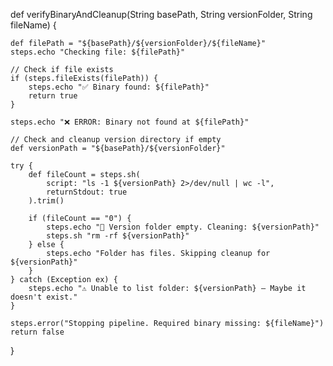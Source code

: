 def verifyBinaryAndCleanup(String basePath, String versionFolder, String fileName) {

    def filePath = "${basePath}/${versionFolder}/${fileName}"
    steps.echo "Checking file: ${filePath}"

    // Check if file exists
    if (steps.fileExists(filePath)) {
        steps.echo "✅ Binary found: ${filePath}"
        return true
    }

    steps.echo "❌ ERROR: Binary not found at ${filePath}"

    // Check and cleanup version directory if empty
    def versionPath = "${basePath}/${versionFolder}"

    try {
        def fileCount = steps.sh(
            script: "ls -1 ${versionPath} 2>/dev/null | wc -l",
            returnStdout: true
        ).trim()

        if (fileCount == "0") {
            steps.echo "🧹 Version folder empty. Cleaning: ${versionPath}"
            steps.sh "rm -rf ${versionPath}"
        } else {
            steps.echo "Folder has files. Skipping cleanup for ${versionPath}"
        }
    } catch (Exception ex) {
        steps.echo "⚠️ Unable to list folder: ${versionPath} — Maybe it doesn't exist."
    }

    steps.error("Stopping pipeline. Required binary missing: ${fileName}")
    return false
}
